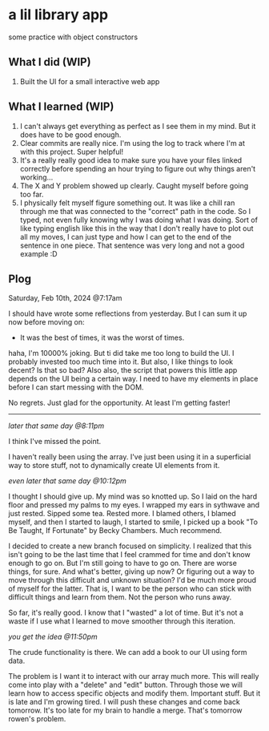 # a lil library app
some practice with object constructors

## What I did (WIP)
1. Built the UI for a small interactive web app

## What I learned (WIP)
1. I can't always get everything as perfect as I see them in my mind. But it does have to be good enough.
2. Clear commits are really nice. I'm using the log to track where I'm at with this project. Super helpful!
3. It's a really really good idea to make sure you have your files linked correctly before spending an hour trying to figure out why things aren't working...
4. The X and Y problem showed up clearly. Caught myself before going too far.
5. I physically felt myself figure something out. It was like a chill ran through me that was connected to the "correct" path in the code. So I typed, not even fully knowing why I was doing what I was doing. Sort of like typing english like this in the way that I don't really have to plot out all my moves, I can just type and how I can get to the end of the sentence in one piece. That sentence was very long and not a good example :D

## Plog

Saturday, Feb 10th, 2024 @7:17am

I should have wrote some reflections from yesterday. But I can sum it up now before moving on:
- It was the best of times, it was the worst of times.

haha, I'm 10000% joking. But ti did take me too long to build the UI. I probably invested too much time into it. But also, I like things to look decent? Is that so bad? Also also, the script that powers this little app depends on the UI being a certain way. I need to have my elements in place before I can start messing with the DOM.

No regrets. Just glad for the opportunity. At least I'm getting faster!

---

*later that same day @8:11pm*

I think I've missed the point.

I haven't really been using the array. I've just been using it in a superficial way to store stuff, not to dynamically create UI elements from it. 

*even later that same day @10:12pm*

I thought I should give up. My mind was so knotted up. So I laid on the hard floor and pressed my palms to my eyes. I wrapped my ears in sythwave and just rested. Sipped some tea. Rested more. I blamed others, I blamed myself, and then I started to laugh, I started to smile, I picked up a book "To Be Taught, If Fortunate" by Becky Chambers. Much recommend.

I decided to create a new branch focused on simplicity. I realized that this isn't going to be the last time that I feel crammed for time and don't know enough to go on. But I'm still going to have to go on. There are worse things, for sure. And what's better, giving up now? Or figuring out a way to move through this difficult and unknown situation? I'd be much more proud of myself for the latter. That is, I want to be the person who can stick with difficult things and learn from them. Not the person who runs away.

So far, it's really good. I know that I "wasted" a lot of time. But it's not a waste if I use what I learned to move smoother through this iteration.

*you get the idea @11:50pm*

The crude functionality is there. We can add a book to our UI using form data.

The problem is I want it to interact with our array much more. This will really come into play with a "delete" and "edit" button. Through those we will learn how to access specific objects and modify them. Important stuff. But it is late and I'm growing tired. I will push these changes and come back tomorrow. It's too late for my brain to handle a merge. That's tomorrow rowen's problem.